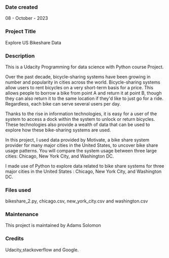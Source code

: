 
### Date created
08 - October - 2023

### Project Title
Explore US Bikeshare Data

### Description

This is a Udacity Programming for data science with Python course Project.

Over the past decade, bicycle-sharing systems have been growing in number and popularity in cities across the world. Bicycle-sharing systems allow users to rent bicycles on a very short-term basis for a price. This allows people to borrow a bike from point A and return it at point B, though they can also return it to the same location if they'd like to just go for a ride. Regardless, each bike can serve several users per day.

Thanks to the rise in information technologies, it is easy for a user of the system to access a dock within the system to unlock or return bicycles. These technologies also provide a wealth of data that can be used to explore how these bike-sharing systems are used.

In this project, I used data provided by Motivate, a bike share system provider for many major cities in the United States, to uncover bike share usage patterns. You will compare the system usage between three large cities: Chicago, New York City, and Washington DC.

I made use of Python to explore data related to bike share systems for three major cities in the United States : Chicago, New York City, and Washington DC.

### Files used
bikeshare_2.py, chicago.csv, new_york_city.csv and washington.csv


### Maintenance
This project is maintained by Adams Solomon


### Credits
Udacity,stackoverflow and Google.

